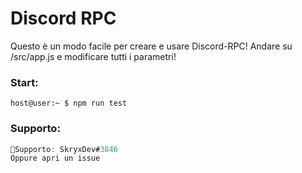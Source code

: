 # Discord RPC

Questo è un modo facile per creare e usare Discord-RPC!
Andare su /src/app.js e modificare tutti i parametri!

### Start:
```zhc
host@user:~ $ npm run test
```
### Supporto:
```csharp
🚨Supporto: SkryxDev#3846
Oppure apri un issue
```
